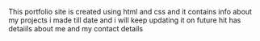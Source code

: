 This portfolio site is created using html and css and it contains info about my projects i made till date and i will keep updating it on future hit has detaiils about me and my contact details
